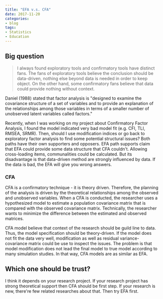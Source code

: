 ```yaml
---
title: "EFA v.s. CFA"
date: 2017-11-20
categories:
- blog
tags:
- Statistics
- Education
---
```


## Big question

>  I always found exploratory tools and confirmatory tools have distinct fans. The fans of exploratory tools believe the conclusion should be data-driven, nothing else beyond data is needed in order to keep object. On the other hand, some confirmatory fans believe that data could provide nothing without context.

Daniel (1988) stated that factor analysis is "designed to examine the covariance structure of a set of variables and to provide an explanation of the relationships among those variables in terms of a smaller number of unobserved latent variables called factors."

Recently, when I was working on my project about Confirmatory Factor Analysis, I found the model indicated very bad model fit (e.g. CFI, TLI, RMSEA, SRMR). Then, should I use modification indices or go back to exploratory factor analysis to find some potential structural issues? Both paths have their own supporters and opposers. EFA path supports claim that EFA could provide some data structure that CFA couldn't. Allowing cross-loading items, communalities could be calculated. But its disadvantage is that data-driven method are strongly influenced by data. If the data is bad, the EFA will give you wrong answers.

### CFA 

CFA is a confirmatory technique - it is theory driven. Therefore, the planning of the analysis is driven by the theoretical relationships among the observed and unobserved variables. When a CFA is conducted, the researcher uses a hypothesized model to estimate a population covariance matrix that is compared with the observed covariance matrix. Technically, the researcher wants to minimize the difference between the estimated and observed matrices.

CFA model believe that context of the research should be guild line to data. Thus, the model specification should be theory-driven. If the model does not fit the data very well, modification as well as residual variance-covariance matrix could be use to inspect the issues. The problem is that model modification does not lead the final model to true model according to many simulation studies. In that way, CFA models are as similar as EFA.

## Which one should be trust?

I think it depends on your research project. If your research project has strong theoretical support then CFA should be first step. If your research is new, there're few related researches about that. Then try EFA first.

